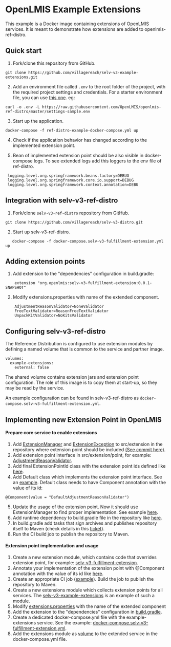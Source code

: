 # OpenLMIS Example Extensions
This example is a Docker image containing extensions of OpenLMIS services. It is meant to demonstrate how extensions are added to openlmis-ref-distro.


## Quick start
1. Fork/clone this repository from GitHub.
 ```shell
 git clone https://github.com/villagereach/selv-v3-example-extensions.git
 ```
2. Add an environment file called `.env` to the root folder of the project, with the required 
project settings and credentials. For a starter environment file, you can use [this 
one](https://raw.githubusercontent.com/OpenLMIS/openlmis-ref-distro/master/settings-sample.env). eg:
 ```shell
 curl -o .env -L https://raw.githubusercontent.com/OpenLMIS/openlmis-ref-distro/master/settings-sample.env
 ```

3. Start up the application.
 ```shell
 docker-compose -f ref-distro-example-docker-compose.yml up
 ```
4. Check if the application behavior has changed according to the implemented extension point. 

5. Bean of implemented extension point should be also visible in docker-compose logs.
   To see extended logs add this loggers to the env file of ref-distro.
```
 logging.level.org.springframework.beans.factory=DEBUG
 logging.level.org.springframework.core.io.support=DEBUG
 logging.level.org.springframework.context.annotation=DEBU
```


## Integration with selv-v3-ref-distro
1. Fork/clone `selv-v3-ref-distro` repository from GitHub.
 ```shell
 git clone https://github.com/villagereach/selv-v3-distro.git
 ```
2. Start up selv-v3-ref-distro.
 ```shell
    docker-compose -f docker-compose.selv-v3-fulfillment-extension.yml up
 ```
 
## <a name="extensionpoints">Adding extension points</a>
1. Add extension to the "dependencies" configuration in build.gradle:
```
    extension "org.openlmis:selv-v3-fulfillment-extension:0.0.1-SNAPSHOT"
```
2. Modify extensions.properties with name of the extended component.
```
    AdjustmentReasonValidator=NoneValidator
    FreeTextValidator=ReasonFreeTextValidator
    UnpackKitValidator=NoKitsValidator
```


## <a name="configuringrefdistro">Configuring selv-v3-ref-distro</a>
The Reference Distribution is configured to use extension modules by defining a named volume that is common to the service and partner image. 
```
volumes:
  example-extensions:
    external: false
```
The shared volume contains extension jars and extension point configuration. The role of this image is to copy them at start-up, so they may be read by the service.

An example configuration can be found in selv-v3-ref-distro as `docker-compose.selv-v3-fulfillment-extension.yml`.

## Implementing new Extension Point in OpenLMIS
#### Prepare core service to enable extensions
1. Add [ExtensionManager](https://github.com/OpenLMIS/openlmis-fulfillment/blob/master/src/main/java/org/openlmis/fulfillment/extension/ExtensionManager.java) 
and [ExtensionException](https://github.com/OpenLMIS/openlmis-fulfillment/blob/master/src/main/java/org/openlmis/fulfillment/extension/ExtensionException.java) 
to src/extension in the repository where extension point should be included [(See commit here)](https://github.com/OpenLMIS/openlmis-stockmanagement/commit/610845042a33ae6391e79b8492ab4be9ed2f4478).
2. Add extension point interface in src/extension/point, for example: [AdjustmentReasonValidator](https://github.com/OpenLMIS/openlmis-fulfillment/blob/master/src/main/java/org/openlmis/fulfillment/extension/point/OrderNumberGenerator.java).
3. Add final ExtensionPointId class with the extension point ids defined like [here](https://github.com/OpenLMIS/openlmis-fulfillment/blob/master/src/main/java/org/openlmis/fulfillment/extension/point/ExtensionPointId.java#L20).
4. Add Default class which implements the extension point interface. See an [example](https://github.com/OpenLMIS/openlmis-fulfillment/blob/master/src/main/java/org/openlmis/fulfillment/domain/Base36EncodedOrderNumberGenerator.java).
Default class needs to have Component annotation with the value of its id:
```
@Component(value = "DefaultAdjustmentReasonValidator")
```
5. Update the usage of the extension point. Now it should use ExtensionManager to find proper implementation. See example [here](https://github.com/OpenLMIS/openlmis-fulfillment/blob/413a2991f5c89815cc76084ca5edeaac1a4097a6/src/main/java/org/openlmis/fulfillment/service/OrderService.java#L125). 
6. Add runtime dependency to build.gradle file in the repository like [here](https://github.com/OpenLMIS/openlmis-stockmanagement/blob/8e9ccf50a7b9e141bb7d4fae225fead9514b1b8f/build.gradle#L73).
7. In build.gradle add tasks that sign archives and publishes repository itself to Maven (check details in this [ticket](https://openlmis.atlassian.net/browse/OLMIS-6954)).
8. Run the CI build job to publish the repository to Maven.
#### Extension point implementation and usage
1. Create a new extension module, which contains code that overrides extension point, for example: [selv-v3-fulfillment-extension](https://github.com/villagereach/selv-v3-fulfillment-extension).
2. Annotate your implementation of the extension point with @Component annotation with the value of its id like [here](https://github.com/OpenLMIS/openlmis-fulfillment/blob/master/src/main/java/org/openlmis/fulfillment/domain/Base36EncodedOrderNumberGenerator.java#L26).
3. Create an appropriate CI job ([example](http://build.openlmis.org/job/OpenLMIS-stockmanagement-validator-extension/)). Build the job to publish the repository to Maven.
4. Create a new extensions module which collects extension points for all services. The [selv-v3-example-extensions](https://github.com/villagereach/selv-v3-example-extensions) is an example of such a module.
5. Modify [extensions.properties](https://github.com/villagereach/selv-v3-example-extensions/blob/master/extensions.properties#L2) with the name of the extended component 
6. Add the extension to the "dependencies" configuration in [build.gradle](https://github.com/villagereach/selv-v3-example-extensions/blob/master/build.gradle#L14).
7. Create a dedicated docker-compose.yml file with the example-extensions service. See the example: [docker-compose.selv-v3-fulfillment-extension.yml](https://github.com/villagereach/selv-v3-ref-distro/blob/master/docker-compose.selv-v3-fulfillment-extension.yml).
7. Add the extensions module as [volume](https://github.com/villagereach/selv-v3-ref-distro/blob/master/docker-compose.selv-v3-fulfillment-extension.yml) to the extended service in the docker-compose.yml file.
